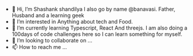 - 👋 Hi, I’m Shashank shandilya I also go by name @banavasi. Father, Husband and a learning geek
- 👀 I’m interested in Anything about tech and Food.
- 🌱 I’m currently learning Typescript, React And threejs. I am also doing a 100days of code challenges here so I can learn something for myself.
- 💞️ I’m looking to collaborate on ...
- 📫 How to reach me ...

<!---
banavasi/banavasi is a ✨ special ✨ repository because its `README.md` (this file) appears on your GitHub profile.
You can click the Preview link to take a look at your changes.
--->
